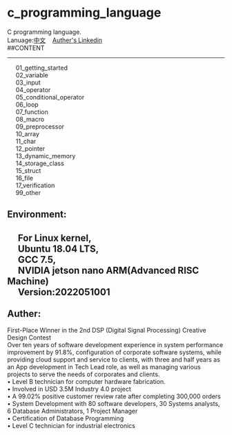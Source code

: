 # c_programming_language
C programming language.     
  Lanuage:[中文](https://github.com/Billour/c_programming_language/tree/master/chinese)
&nbsp;&nbsp;    [Auther's Linkedin](https://www.linkedin.com/in/billour-ou-a52097169/?locale=en_US) <br/>
##CONTENT  
  __________
&nbsp;&nbsp;&nbsp;&nbsp; 01_getting_started  
&nbsp;&nbsp;&nbsp;&nbsp; 02_variable  
&nbsp;&nbsp;&nbsp;&nbsp; 03_input  
&nbsp;&nbsp;&nbsp;&nbsp; 04_operator  
&nbsp;&nbsp;&nbsp;&nbsp; 05_conditional_operator  
&nbsp;&nbsp;&nbsp;&nbsp; 06_loop  
&nbsp;&nbsp;&nbsp;&nbsp; 07_function  
&nbsp;&nbsp;&nbsp;&nbsp; 08_macro  
&nbsp;&nbsp;&nbsp;&nbsp; 09_preprocessor  
&nbsp;&nbsp;&nbsp;&nbsp; 10_array  
&nbsp;&nbsp;&nbsp;&nbsp; 11_char  
&nbsp;&nbsp;&nbsp;&nbsp; 12_pointer  
&nbsp;&nbsp;&nbsp;&nbsp; 13_dynamic_memory  
&nbsp;&nbsp;&nbsp;&nbsp; 14_storage_class  
&nbsp;&nbsp;&nbsp;&nbsp; 15_struct  
&nbsp;&nbsp;&nbsp;&nbsp; 16_file  
&nbsp;&nbsp;&nbsp;&nbsp; 17_verification  
&nbsp;&nbsp;&nbsp;&nbsp; 99_other  


Environment:  
------------
&nbsp;&nbsp;&nbsp;&nbsp; For Linux kernel,  
&nbsp;&nbsp;&nbsp;&nbsp; Ubuntu 18.04 LTS,  
&nbsp;&nbsp;&nbsp;&nbsp; GCC 7.5,   
&nbsp;&nbsp;&nbsp;&nbsp; NVIDIA jetson nano ARM(Advanced RISC Machine)  
&nbsp;&nbsp;&nbsp;&nbsp; Version:2022051001
<br/><br/>
Auther:  
----------
First-Place Winner in the 2nd DSP (Digital Signal Processing) Creative Design Contest	
Over ten years of software development experience in system performance improvement by 91.8%, configuration of corporate software systems, while providing cloud support and service to clients, with three and half years as an App development in Tech Lead role, as well as managing various projects to serve the needs of corporates and clients.  
•	Level B technician for computer hardware fabrication.  
•	Involved in USD 3.5M Industry 4.0 project  
•	A 99.02% positive customer review rate after completing 300,000 orders  
• System Development with 80 software developers, 30 Systems analysts, 6 Database Administrators, 1 Project Manager  
• Certification of Database Programming  
• Level C technician for industrial electronics  
